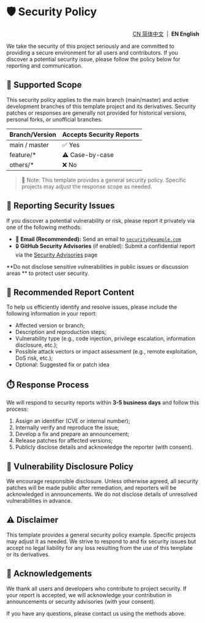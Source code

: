 # 🛡️ Security Policy

<!--suppress HtmlDeprecatedAttribute -->
<p align="right">
  <a href="https://github.com/ArcesTeam/{{project-name}}/blob/main/.github/lang/zh-CN/SECURITY.md" title="简体中文">CN 简体中文</a> &nbsp;|&nbsp;
  <strong>EN English</strong>
</p>

We take the security of this project seriously and are committed to providing a
secure environment for all users and contributors. If you discover a potential
security issue, please follow the policy below for reporting and communication.

## 📅 Supported Scope

This security policy applies to the main branch (main/master) and active
development branches of this template project and its derivatives. Security
patches or responses are generally not provided for historical versions,
personal forks, or unofficial branches.

| Branch/Version | Accepts Security Reports |
|----------------|--------------------------|
| main / master  | ✅ Yes                    |
| feature/*      | ⚠️ Case-by-case          |
| others/*       | ❌ No                     |

> 🚨 Note: This template provides a general security policy. Specific projects
> may adjust the response scope as needed.

## 🐞 Reporting Security Issues

If you discover a potential vulnerability or risk, please report it privately
via one of the following methods:

- 📧 **Email (Recommended):** Send an email to [
  `security@example.com`](mailto:security@example.com)
- 🔒 **GitHub Security Advisories** (if enabled): Submit a confidential report
  via
  the [Security Advisories](https://github.com/ArcesTeam/{{project-name}}/security/advisories)
  page

**Do not disclose sensitive vulnerabilities in public issues or discussion areas
** to protect user security.

## 📝 Recommended Report Content

To help us efficiently identify and resolve issues, please include the following
information in your report:

- Affected version or branch;
- Description and reproduction steps;
- Vulnerability type (e.g., code injection, privilege escalation, information
  disclosure, etc.);
- Possible attack vectors or impact assessment (e.g., remote exploitation, DoS
  risk, etc.);
- Optional: Suggested fix or patch idea

## ⏱️ Response Process

We will respond to security reports within **3-5 business days** and follow this
process:

1. Assign an identifier (CVE or internal number);
2. Internally verify and reproduce the issue;
3. Develop a fix and prepare an announcement;
4. Release patches for affected versions;
5. Publicly disclose details and acknowledge the reporter (with consent).

## 🔏 Vulnerability Disclosure Policy

We encourage responsible disclosure. Unless otherwise agreed, all security
patches will be made public after remediation, and reporters will be
acknowledged in announcements. We do not disclose details of unresolved
vulnerabilities in advance.

## ⚠️ Disclaimer

This template provides a general security policy example. Specific projects may
adjust it as needed. We strive to respond to and fix security issues but accept
no legal liability for any loss resulting from the use of this template or its
derivatives.

## 🙏 Acknowledgements

We thank all users and developers who contribute to project security. If your
report is accepted, we will acknowledge your contribution in announcements or
security advisories (with your consent).

If you have any questions, please contact us using the methods above.
